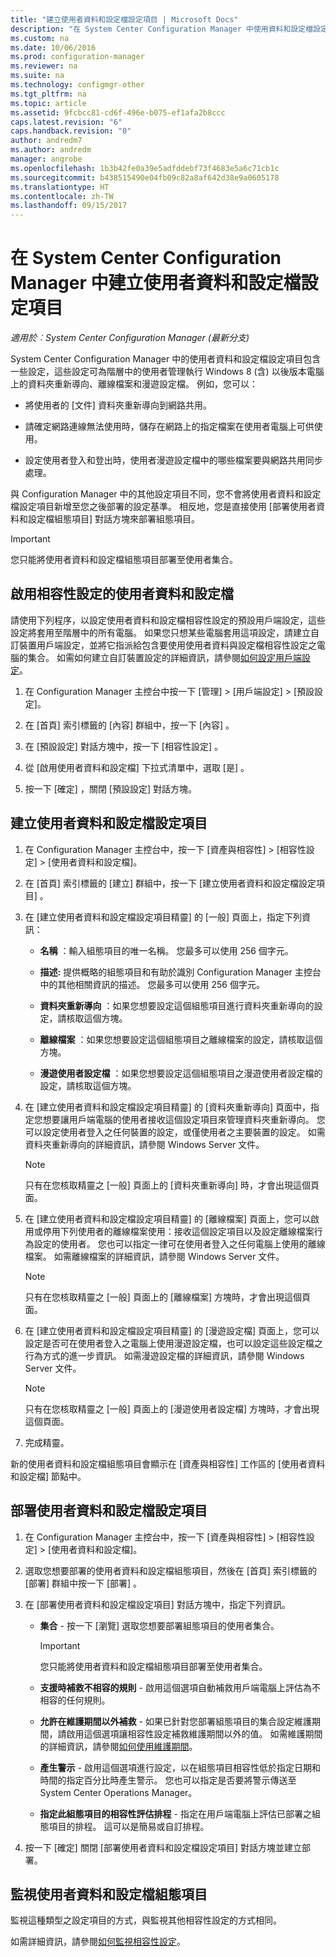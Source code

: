 ```yaml
---
title: "建立使用者資料和設定檔設定項目 | Microsoft Docs"
description: "在 System Center Configuration Manager 中使用資料和設定檔設定項目，管理資料夾重新導向、離線檔案和漫遊設定檔。"
ms.custom: na
ms.date: 10/06/2016
ms.prod: configuration-manager
ms.reviewer: na
ms.suite: na
ms.technology: configmgr-other
ms.tgt_pltfrm: na
ms.topic: article
ms.assetid: 9fcbcc81-cd6f-496e-b075-ef1afa2b8ccc
caps.latest.revision: "6"
caps.handback.revision: "0"
author: andredm7
ms.author: andredm
manager: angrobe
ms.openlocfilehash: 1b3b42fe0a39e5adfddebf73f4683e5a6c71cb1c
ms.sourcegitcommit: b438515490e04fb09c82a8af642d38e9a0605178
ms.translationtype: HT
ms.contentlocale: zh-TW
ms.lasthandoff: 09/15/2017
---
```

# <a name="create-user-data-and-profiles-configuration-items-in-system-center-configuration-manager"></a>在 System Center Configuration Manager 中建立使用者資料和設定檔設定項目

*適用於︰System Center Configuration Manager (最新分支)*

System Center Configuration Manager 中的使用者資料和設定檔設定項目包含一些設定，這些設定可為階層中的使用者管理執行 Windows 8 (含) 以後版本電腦上的資料夾重新導向、離線檔案和漫遊設定檔。 例如，您可以：  

-   將使用者的 [文件] 資料夾重新導向到網路共用。  

-   請確定網路連線無法使用時，儲存在網路上的指定檔案在使用者電腦上可供使用。  

-   設定使用者登入和登出時，使用者漫遊設定檔中的哪些檔案要與網路共用同步處理。  

 與 Configuration Manager 中的其他設定項目不同，您不會將使用者資料和設定檔設定項目新增至您之後部署的設定基準。 相反地，您是直接使用 [部署使用者資料和設定檔組態項目]  對話方塊來部署組態項目。  

> [!IMPORTANT]  
>  您只能將使用者資料和設定檔組態項目部署至使用者集合。  

## <a name="enable-user-data-and-profiles-for-compliance-settings"></a>啟用相容性設定的使用者資料和設定檔  
 請使用下列程序，以設定使用者資料和設定檔相容性設定的預設用戶端設定，這些設定將套用至階層中的所有電腦。 如果您只想某些電腦套用這項設定，請建立自訂裝置用戶端設定，並將它指派給包含要使用使用者資料與設定檔相容性設定之電腦的集合。 如需如何建立自訂裝置設定的詳細資訊，請參閱[如何設定用戶端設定](../../core/clients/deploy/configure-client-settings.md)。  

1.  在 Configuration Manager 主控台中按一下 [管理] > [用戶端設定] > [預設設定]。  

4.  在 [首頁]  索引標籤的 [內容]  群組中，按一下 [內容] 。  

5.  在 [預設設定]  對話方塊中，按一下 [相容性設定] 。  

6.  從 [啟用使用者資料和設定檔]  下拉式清單中，選取 [是] 。  

7.  按一下 [確定]  ，關閉 [預設設定]  對話方塊。  

## <a name="create-a-user-data-and-profiles-configuration-item"></a>建立使用者資料和設定檔設定項目  

1.  在 Configuration Manager 主控台中，按一下 [資產與相容性] > [相容性設定] > [使用者資料和設定檔]。  

3.  在 [首頁]  索引標籤的 [建立]  群組中，按一下 [建立使用者資料和設定檔設定項目] 。  

4.  在 [建立使用者資料和設定檔設定項目精靈]  的 [一般] 頁面上，指定下列資訊：  

    -   **名稱** ：輸入組態項目的唯一名稱。 您最多可以使用 256 個字元。  

    -   **描述:** 提供概略的組態項目和有助於識別 Configuration Manager 主控台中的其他相關資訊的描述。 您最多可以使用 256 個字元。  

    -   **資料夾重新導向** ：如果您想要設定這個組態項目進行資料夾重新導向的設定，請核取這個方塊。  

    -   **離線檔案** ：如果您想要設定這個組態項目之離線檔案的設定，請核取這個方塊。  

    -   **漫遊使用者設定檔** ：如果您想要設定這個組態項目之漫遊使用者設定檔的設定，請核取這個方塊。  

5.  在 [建立使用者資料和設定檔設定項目精靈]  的 [資料夾重新導向] 頁面中，指定您想要讓用戶端電腦的使用者接收這個設定項目來管理資料夾重新導向。 您可以設定使用者登入之任何裝置的設定，或僅使用者之主要裝置的設定。 如需資料夾重新導向的詳細資訊，請參閱 Windows Server 文件。  

    > [!NOTE]  
    >  只有在您核取精靈之 [一般] 頁面上的 [資料夾重新導向] 時，才會出現這個頁面。  

6.  在 [建立使用者資料和設定檔設定項目精靈]  的 [離線檔案] 頁面上，您可以啟用或停用下列使用者的離線檔案使用：接收這個設定項目以及設定離線檔案行為設定的使用者。 您也可以指定一律可在使用者登入之任何電腦上使用的離線檔案。 如需離線檔案的詳細資訊，請參閱 Windows Server 文件。  

    > [!NOTE]  
    >  只有在您核取精靈之 [一般] 頁面上的 [離線檔案] 方塊時，才會出現這個頁面。  

7.  在 [建立使用者資料和設定檔設定項目精靈]  的 [漫遊設定檔] 頁面上，您可以設定是否可在使用者登入之電腦上使用漫遊設定檔，也可以設定這些設定檔之行為方式的進一步資訊。 如需漫遊設定檔的詳細資訊，請參閱 Windows Server 文件。  

    > [!NOTE]  
    >  只有在您核取精靈之 [一般] 頁面上的 [漫遊使用者設定檔] 方塊時，才會出現這個頁面。  

8.  完成精靈。  

 新的使用者資料和設定檔組態項目會顯示在 [資產與相容性]  工作區的 [使用者資料和設定檔]  節點中。  

## <a name="deploy-a-user-data-and-profiles-configuration-item"></a>部署使用者資料和設定檔設定項目  

1.  在 Configuration Manager 主控台中，按一下 [資產與相容性] > [相容性設定] > [使用者資料和設定檔]。  

3.  選取您想要部署的使用者資料和設定檔組態項目，然後在 [首頁]  索引標籤的 [部署]  群組中按一下 [部署] 。  

4.  在 [部署使用者資料和設定檔設定項目]  對話方塊中，指定下列資訊。  

    -   **集合** - 按一下 [瀏覽]  選取您想要部署組態項目的使用者集合。  

        > [!IMPORTANT]  
        >  您只能將使用者資料和設定檔組態項目部署至使用者集合。  

    -   **支援時補救不相容的規則** - 啟用這個選項自動補救用戶端電腦上評估為不相容的任何規則。  

    -   **允許在維護期間以外補救** - 如果已針對您部署組態項目的集合設定維護期間，請啟用這個選項讓相容性設定補救維護期間以外的值。 如需維護期間的詳細資訊，請參閱[如何使用維護期間](../../core/clients/manage/collections/use-maintenance-windows.md)。  

    -   **產生警示** - 啟用這個選項進行設定，以在組態項目相容性低於指定日期和時間的指定百分比時產生警示。 您也可以指定是否要將警示傳送至 System Center Operations Manager。  

    -   **指定此組態項目的相容性評估排程** - 指定在用戶端電腦上評估已部署之組態項目的排程。 這可以是簡易或自訂排程。  

5.  按一下 [確定]  關閉 [部署使用者資料和設定檔設定項目]  對話方塊並建立部署。  

## <a name="monitor-a-user-data-and-profiles-configuration-item"></a>監視使用者資料和設定檔組態項目  
 監視這種類型之設定項目的方式，與監視其他相容性設定的方式相同。  

 如需詳細資訊，請參閱[如何監視相容性設定](../../compliance/deploy-use/monitor-compliance-settings.md)。  
